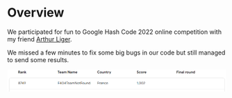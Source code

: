 # Overview
We participated for fun to Google Hash Code 2022 online competition with my friend [Arthur Liger](https://github.com/ligerarthur).

We missed a few minutes to fix some big bugs in our code but still managed to send some results. 

<img src="resources/readme/scoreboard-result.png" alt="Scoreboard result"/>
